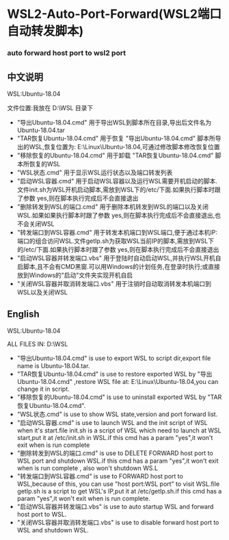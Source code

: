 # WSL2-Auto-Port-Forward(WSL2端口自动转发脚本)
### auto forward host port to wsl2 port

## 中文说明

WSL:Ubuntu-18.04

文件位置:我放在 D:\WSL 目录下

+ "导出Ubuntu-18.04.cmd" 用于导出WSL到脚本所在目录,导出后文件名为Ubuntu-18.04.tar
+ "TAR恢复Ubuntu-18.04.cmd" 用于恢复 "导出Ubuntu-18.04.cmd" 脚本所导出的WSL,恢复位置为: E:\Linux\Ubuntu-18.04,可通过修改脚本修改恢复位置
+ "移除恢复的Ubuntu-18.04.cmd" 用于卸载 "TAR恢复Ubuntu-18.04.cmd" 脚本所恢复的WSL
+ "WSL状态.cmd" 用于显示WSL运行状态以及端口转发列表
+ "启动WSL容器.cmd" 用于启动WSL容器以及运行WSL需要开机启动的脚本.文件init.sh为WSL开机启动脚本,需放到WSL下的/etc/下面.如果执行脚本时跟了参数 yes,则在脚本执行完成后不会直接退出
+ "删除转发到WSL的端口.cmd" 用于删除本机转发到WSL的端口以及关闭WSL.如果如果执行脚本时跟了参数 yes,则在脚本执行完成后不会直接退出,也不会关闭WSL
+ "转发端口到WSL容器.cmd" 用于转发本机端口到WSL端口,便于通过本机IP:端口的组合访问WSL.文件getIp.sh为获取WSL当前IP的脚本,需放到WSL下的/etc/下面.如果执行脚本时跟了参数 yes,则在脚本执行完成后不会直接退出
+ "启动WSL容器并转发端口.vbs" 用于登陆时自动启动WSL,并执行WSL开机自启脚本,且不会有CMD黑窗.可以用Windows的计划任务,在登录时执行;或直接放到Windows的"启动"文件夹实现开机自启
+ "关闭WSL容器并取消转发端口.vbs" 用于注销时自动取消转发本机端口到WSL以及关闭WSL

## English

WSL:Ubuntu-18.04

ALL FILES IN: D:\WSL

+ "导出Ubuntu-18.04.cmd" is use to export WSL to script dir,export file name is Ubuntu-18.04.tar.
+ "TAR恢复Ubuntu-18.04.cmd" is use to restore exported WSL by "导出Ubuntu-18.04.cmd" ,restore WSL file at: E:\Linux\Ubuntu-18.04,you can change it in script.
+ "移除恢复的Ubuntu-18.04.cmd" is use to uninstall exported WSL by "TAR恢复Ubuntu-18.04.cmd".
+ "WSL状态.cmd" is use to show WSL state,version and port forward list.
+ "启动WSL容器.cmd" is use to launch WSL and the init script of WSL when it's start.file init.sh is a script of WSL which need to launch at WSL start,put it at /etc/init.sh in WSL.if this cmd has a param "yes",it won't exit when is run complete
+ "删除转发到WSL的端口.cmd" is use to DELETE FORWARD host port to WSL port and shutdown WSL.if this cmd has a param "yes",it won't exit when is run complete , also won't shutdown WS.L
+ "转发端口到WSL容器.cmd" is use to FORWARD host port to WSL,because of this, you can use "host port:WSL port" to visit WSL.file getIp.sh is a script to get WSL's IP,put it at /etc/getIp.sh.if this cmd has a param "yes",it won't exit when is run complete.
+ "启动WSL容器并转发端口.vbs" is use to auto startup WSL and forward host port to WSL.
+ "关闭WSL容器并取消转发端口.vbs" is use to disable forward host port to WSL and shutdown WSL.

